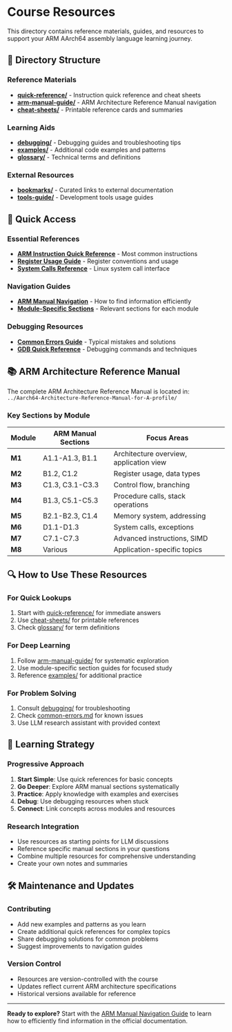# Course Resources

This directory contains reference materials, guides, and resources to support your ARM AArch64 assembly language learning journey.

## 📁 Directory Structure

### Reference Materials
- **[quick-reference/](quick-reference/)** - Instruction quick reference and cheat sheets
- **[arm-manual-guide/](arm-manual-guide/)** - ARM Architecture Reference Manual navigation
- **[cheat-sheets/](cheat-sheets/)** - Printable reference cards and summaries

### Learning Aids
- **[debugging/](debugging/)** - Debugging guides and troubleshooting tips
- **[examples/](examples/)** - Additional code examples and patterns
- **[glossary/](glossary/)** - Technical terms and definitions

### External Resources
- **[bookmarks/](bookmarks/)** - Curated links to external documentation
- **[tools-guide/](tools-guide/)** - Development tools usage guides

## 🚀 Quick Access

### Essential References
- **[ARM Instruction Quick Reference](quick-reference/instructions.md)** - Most common instructions
- **[Register Usage Guide](quick-reference/registers.md)** - Register conventions and usage
- **[System Calls Reference](quick-reference/syscalls.md)** - Linux system call interface

### Navigation Guides
- **[ARM Manual Navigation](arm-manual-guide/navigation.md)** - How to find information efficiently
- **[Module-Specific Sections](arm-manual-guide/module-sections.md)** - Relevant sections for each module

### Debugging Resources
- **[Common Errors Guide](debugging/common-errors.md)** - Typical mistakes and solutions
- **[GDB Quick Reference](debugging/gdb-reference.md)** - Debugging commands and techniques

## 📚 ARM Architecture Reference Manual

The complete ARM Architecture Reference Manual is located in:
`../Aarch64-Architecture-Reference-Manual-for-A-profile/`

### Key Sections by Module

| Module | ARM Manual Sections | Focus Areas |
|--------|-------------------|-------------|
| **M1** | A1.1-A1.3, B1.1 | Architecture overview, application view |
| **M2** | B1.2, C1.2 | Register usage, data types |
| **M3** | C1.3, C3.1-C3.3 | Control flow, branching |
| **M4** | B1.3, C5.1-C5.3 | Procedure calls, stack operations |
| **M5** | B2.1-B2.3, C1.4 | Memory system, addressing |
| **M6** | D1.1-D1.3 | System calls, exceptions |
| **M7** | C7.1-C7.3 | Advanced instructions, SIMD |
| **M8** | Various | Application-specific topics |

## 🔍 How to Use These Resources

### For Quick Lookups
1. Start with [quick-reference/](quick-reference/) for immediate answers
2. Use [cheat-sheets/](cheat-sheets/) for printable references
3. Check [glossary/](glossary/) for term definitions

### For Deep Learning
1. Follow [arm-manual-guide/](arm-manual-guide/) for systematic exploration
2. Use module-specific section guides for focused study
3. Reference [examples/](examples/) for additional practice

### For Problem Solving
1. Consult [debugging/](debugging/) for troubleshooting
2. Check [common-errors.md](debugging/common-errors.md) for known issues
3. Use LLM research assistant with provided context

## 📖 Learning Strategy

### Progressive Approach
1. **Start Simple**: Use quick references for basic concepts
2. **Go Deeper**: Explore ARM manual sections systematically
3. **Practice**: Apply knowledge with examples and exercises
4. **Debug**: Use debugging resources when stuck
5. **Connect**: Link concepts across modules and resources

### Research Integration
- Use resources as starting points for LLM discussions
- Reference specific manual sections in your questions
- Combine multiple resources for comprehensive understanding
- Create your own notes and summaries

## 🛠️ Maintenance and Updates

### Contributing
- Add new examples and patterns as you learn
- Create additional quick references for complex topics
- Share debugging solutions for common problems
- Suggest improvements to navigation guides

### Version Control
- Resources are version-controlled with the course
- Updates reflect current ARM architecture specifications
- Historical versions available for reference

---

**Ready to explore?** Start with the [ARM Manual Navigation Guide](arm-manual-guide/navigation.md) to learn how to efficiently find information in the official documentation.
